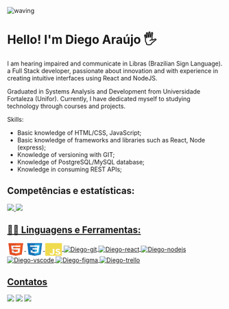 ![waving](https://capsule-render.vercel.app/api?type=waving&height=200&text=Diego%20Araújo&fontAlignY=40&color=0:6EBBFF,100:000cff&fontColor=fff)

# Hello! I'm Diego Araújo 🖐️
I am hearing impaired and communicate in Libras (Brazilian Sign Language). a Full Stack developer, passionate about innovation and with experience in creating intuitive interfaces using React and NodeJS.

Graduated in Systems Analysis and Development from Universidade Fortaleza (Unifor). Currently, I have dedicated myself to studying technology through courses and projects.

Skills:
- Basic knowledge of HTML/CSS, JavaScript;
- Basic knowledge of frameworks and libraries such as React, Node (express);
- Knowledge of versioning with GIT;
- Knowledge of PostgreSQL/MySQL database;
- Knowledge in consuming REST APIs;

## Competências e estatísticas:
<div>
    <a href="https://github.com/diegofer70">
    <img height="180em" src="https://github-readme-stats.vercel.app/api?username=diegofer70&theme=dark&hide_border=false&include_all_commits=false&count_private=false" />
    <img height="180em" src="https://github-readme-stats.vercel.app/api/top-langs/?username=diegofer70&theme=dark&hide_border=false&include_all_commits=false&count_private=false&layout=compact" />
</div>

## 👨‍💻 Linguagens e Ferramentas:
<div style="display: inline_block">
  <img align="center" alt="Diego-HTML" height="30" width="40" src="https://raw.githubusercontent.com/devicons/devicon/master/icons/html5/html5-original.svg" />
  <img align="center" alt="Diego-CSS" height="30" width="40" src="https://raw.githubusercontent.com/devicons/devicon/master/icons/css3/css3-original.svg" />
  <img align="center" alt="Diego-Js" height="30" width="40" src="https://raw.githubusercontent.com/devicons/devicon/master/icons/javascript/javascript-plain.svg" />
  <img align="center" alt="Diego-git" height="30" width="40" src="https://cdn.jsdelivr.net/gh/devicons/devicon/icons/git/git-original.svg" />
  <img align="center" alt="Diego-react" height="30" width="40" src="https://cdn.jsdelivr.net/gh/devicons/devicon/icons/react/react-original.svg" />
  <img align="center" alt="Diego-nodejs" height="30" width="40" src="https://cdn.jsdelivr.net/gh/devicons/devicon/icons/nodejs/nodejs-original.svg" />
  <img align="center" alt="Diego-vscode" height="30" width="40" src="https://cdn.jsdelivr.net/gh/devicons/devicon/icons/vscode/vscode-original.svg" />
  <img align="center" alt="Diego-figma" height="30" width="40" src="https://cdn.jsdelivr.net/gh/devicons/devicon/icons/figma/figma-original.svg" />
  <img align="center" alt="Diego-trello" height="30" width="40" src="https://cdn.jsdelivr.net/gh/devicons/devicon/icons/trello/trello-plain.svg" />
</div>

## Contatos
<div style="display: inline_block">
    <a href="https://instagram.com/diegoaraujo.dev" target="_blank"><img src="https://img.shields.io/badge/Instagram-E4405F?style=for-the-badge&logo=instagram&logoColor=white" target="_blank"></a>
    <a href="https://www.linkedin.com/in/diegoferreiraraujo/" target="_blank"><img src="https://img.shields.io/badge/LinkedIn-0077B5?style=for-the-badge&logo=linkedin&logoColor=white" target="_blank"></a>
    <a href = "mailto:ferreiradearaujod@gmail.com"><img loading="lazy" src="https://img.shields.io/badge/Gmail-D14836?style=for-the-badge&logo=gmail&logoColor=white" target="_blank"></a>
</div>
